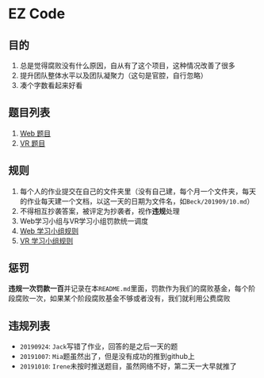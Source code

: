 # EZ Code

## 目的
1. 总是觉得腐败没有什么原因，自从有了这个项目，这种情况改善了很多
2. 提升团队整体水平以及团队凝聚力（这句是官腔，自行忽略）
3. 凑个字数看起来好看

## 题目列表
1. [Web 题目](./questions/web/readme.md#题目)
2. [VR 题目](./questions/vr/readme.md#题目)

## 规则
1. 每个人的作业提交在自己的文件夹里（没有自己建，每个月一个文件夹，每天的作业每天建一个文档，以这一天的日期为文件名，如`Beck/201909/10.md`）
2. 不得相互抄袭答案，被评定为抄袭者，视作**违规**处理
3. Web学习小组与VR学习小组罚款统一调度
4. [Web 学习小组规则](./questions/web/readme.md#规则)
5. [VR 学习小组规则](./questions/vr/readme.md#规则)

## 惩罚
**违规一次罚款一百**并记录在本`README.md`里面，罚款作为我们的腐败基金，每个阶段腐败一次，如果某个阶段腐败基金不够或者没有，我们就利用公费腐败

## 违规列表
* `20190924`: `Jack`写错了作业，回答的是之后一天的题
* `20191007`: `Mia`题虽然出了，但是没有成功的推到github上
* `20191010`: `Irene`未按时推送题目，虽然网络不好，第二天一大早就推了

